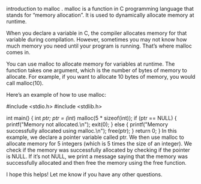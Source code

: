 introduction to malloc .
malloc is a function in C programming language that stands for “memory allocation”. It is used to dynamically allocate memory at runtime.

When you declare a variable in C, the compiler allocates memory for that variable during compilation. However, sometimes you may not know how much memory you need until your program is running. That’s where malloc comes in.

You can use malloc to allocate memory for variables at runtime. The function takes one argument, which is the number of bytes of memory to allocate. For example, if you want to allocate 10 bytes of memory, you would call malloc(10).

Here’s an example of how to use malloc:

#include <stdio.h>
#include <stdlib.h>

int main() {
    int *ptr;
    ptr = (int*) malloc(5 * sizeof(int));
    if (ptr == NULL) {
        printf("Memory not allocated.\n");
        exit(0);
    }
    else {
        printf("Memory successfully allocated using malloc.\n");
        free(ptr);
    }
    return 0;
}
In this example, we declare a pointer variable called ptr. We then use malloc to allocate memory for 5 integers (which is 5 times the size of an integer). We check if the memory was successfully allocated by checking if the pointer is NULL. If it’s not NULL, we print a message saying that the memory was successfully allocated and then free the memory using the free function.

I hope this helps! Let me know if you have any other questions.

